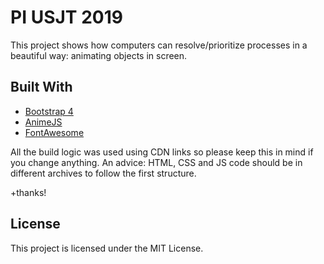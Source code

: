 # PI USJT 2019

This project shows how computers can resolve/prioritize processes in a beautiful way: animating objects in screen.

## Built With

* [Bootstrap 4](https://getbootstrap.com/)
* [AnimeJS](https://animejs.com/)
* [FontAwesome](https://fontawesome.com/)

All the build logic was used using CDN links so please keep this in mind if you change anything.
An advice: HTML, CSS and JS code should be in different archives to follow the first structure.

+thanks!

## License

This project is licensed under the MIT License.
